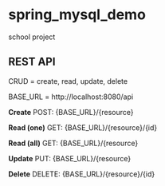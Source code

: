 # spring_mysql_demo
school project

## REST API

CRUD = create, read, update, delete

BASE_URL = http://localhost:8080/api

**Create** POST: {BASE_URL}/{resource}

**Read (one)** GET: {BASE_URL}/{resource}/{id}

**Read (all)** GET: {BASE_URL}/{resource}

**Update** PUT: {BASE_URL}/{resource}

**Delete** DELETE: {BASE_URL}/{resource}/{id}
